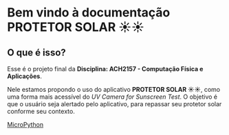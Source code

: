 # Bem vindo à documentação PROTETOR SOLAR ☀️☀️

## O que é isso?

Esse é o projeto final da **Disciplina: ACH2157 - Computação Física e Aplicações**.

Nele estamos propondo o uso do aplicativo **PROTETOR SOLAR ☀️☀️**, como uma forma mais acessível do *UV Camera for Sunscreen Test*. O objetivo é que o usuário seja alertado pelo aplicativo, para repassar seu protetor solar conforme seu contexto.

[MicroPython](#MicroPython.md)